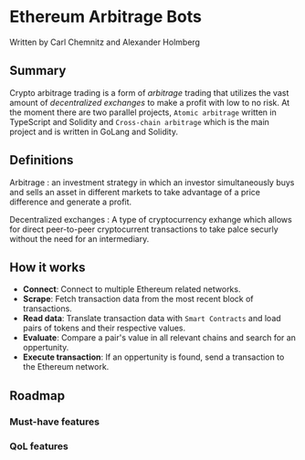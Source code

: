 # Ethereum Arbitrage Bots
Written by Carl Chemnitz and Alexander Holmberg

## Summary
Crypto arbitrage trading is a form of *arbitrage* trading that utilizes the vast amount of *decentralized exchanges* to make a profit with low to no risk. At the moment there are two parallel projects, `Atomic arbitrage` written in TypeScript and Solidity and `Cross-chain arbitrage` which is the main project and is written in GoLang and Solidity.

## Definitions
Arbitrage
: an investment strategy in which an investor simultaneously buys and sells an asset in different markets to take advantage of a price difference and generate a profit.

Decentralized exchanges
: A type of cryptocurrency exhange which allows for direct peer-to-peer cryptocurrent transactions to take palce securly without the need for an intermediary.

## How it works
- **Connect**: Connect to multiple Ethereum related networks.
- **Scrape**: Fetch transaction data from the most recent block of transactions.
- **Read data**: Translate transaction data with `Smart Contracts` and load pairs of tokens and their respective values.
- **Evaluate**: Compare a pair's value in all relevant chains and search for an oppertunity.
- **Execute transaction**: If an oppertunity is found, send a transaction to the Ethereum network.

## Roadmap

### Must-have features

### QoL features

